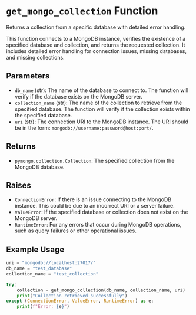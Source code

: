 # `get_mongo_collection` Function

Returns a collection from a specific database with detailed error handling.

This function connects to a MongoDB instance, verifies the existence of a specified 
database and collection, and returns the requested collection. It includes detailed 
error handling for connection issues, missing databases, and missing collections.

## Parameters

- `db_name` (str): The name of the database to connect to. The function will verify if the database exists on the MongoDB server.
- `collection_name` (str): The name of the collection to retrieve from the specified database. The function will verify if the collection exists within the specified database.
- `uri` (str): The connection URI to the MongoDB instance. The URI should be in the form: `mongodb://username:password@host:port/`.

## Returns

- `pymongo.collection.Collection`: The specified collection from the MongoDB database.

## Raises

- `ConnectionError`: If there is an issue connecting to the MongoDB instance. This could be due to an incorrect URI or a server failure.
- `ValueError`: If the specified database or collection does not exist on the MongoDB server.
- `RuntimeError`: For any errors that occur during MongoDB operations, such as query failures or other operational issues.

## Example Usage

```python
uri = "mongodb://localhost:27017/"
db_name = "test_database"
collection_name = "test_collection"

try:
    collection = get_mongo_collection(db_name, collection_name, uri)
    print("Collection retrieved successfully")
except (ConnectionError, ValueError, RuntimeError) as e:
    print(f"Error: {e}")
